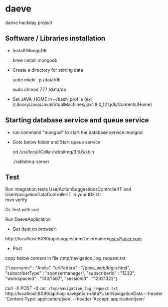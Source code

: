 # daeve
daeve hackday project

Software / Libraries installation
---------------------------------
- Install MongoDB

    brew install mongodb

- Create a directory for storing data

   sudo mkdir -p /data/db

    sudo chmod 777 /data/db

- Set JAVA_HOME in ~/bash_profile (ex: /Library/Java/JavaVirtualMachines/jdk1.8.0_121.jdk/Contents/Home)


Starting database service and queue service
-------------------------------------------

- run command "mongod" to start the database service
    mongod

- Goto below folder and Start queue service

    cd /usr/local/Cellar/rabbitmq/3.6.6/sbin
    
    ./rabbitmq-server

Test
----
Run integration tests 
	UserActionSuggestionsControllerIT and  UserNavigationDataControllerIT in your IDE 
Or 	
	mvn verify

Or 	Test with curl

Run DaeveApplication

- Get (test on browser)

http://localhost:8080/api/suggestions?username=user@user.com

- Post

copy below content in file /tmp/navigation_log_request.txt

{"username" : "Amila", "urlPattern" : "/pexa_web/login.html", "subscriberType" : "sponsermanager", "subscriberId" : "1233", "workspaceId" : "133/1567", "sessionId" : "12321322"}

curl -X POST -d `cat /tmp/navigation_log_request.txt` http://localhost:8080/api/log-navigation-data?UserNavigationData --header 'Content-Type: application/json' --header 'Accept: application/json'
